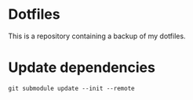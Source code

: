 # Dotfiles
This is a repository containing a backup of my dotfiles.

# Update dependencies

    git submodule update --init --remote


